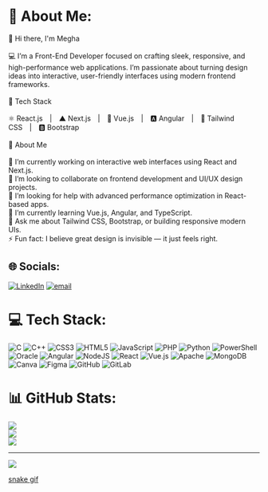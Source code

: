 # 💫 About Me:
👋 Hi there, I'm Megha<br><br>💻 I’m a Front-End Developer focused on crafting sleek, responsive, and high-performance web applications. I’m passionate about turning design ideas into interactive, user-friendly interfaces using modern frontend frameworks.<br><br>🧠 Tech Stack<br><br>⚛️ React.js | ▲ Next.js | 🖖 Vue.js | 🅰️ Angular | 🎨 Tailwind CSS | 🅱️ Bootstrap<br><br>💬 About Me<br><br>🔭 I’m currently working on interactive web interfaces using React and Next.js.<br>🤝 I’m looking to collaborate on frontend development and UI/UX design projects.<br>🧩 I’m looking for help with advanced performance optimization in React-based apps.<br>🌱 I’m currently learning Vue.js, Angular, and TypeScript.<br>💬 Ask me about Tailwind CSS, Bootstrap, or building responsive modern UIs.<br>⚡ Fun fact: I believe great design is invisible — it just feels right.


## 🌐 Socials:
[![LinkedIn](https://img.shields.io/badge/LinkedIn-%230077B5.svg?logo=linkedin&logoColor=white)](https://linkedin.com/in/https://www.linkedin.com/in/meggscodes/) [![email](https://img.shields.io/badge/Email-D14836?logo=gmail&logoColor=white)](mailto:meghasharma0793@gmail.com) 

# 💻 Tech Stack:
![C](https://img.shields.io/badge/c-%2300599C.svg?style=for-the-badge&logo=c&logoColor=white) ![C++](https://img.shields.io/badge/c++-%2300599C.svg?style=for-the-badge&logo=c%2B%2B&logoColor=white) ![CSS3](https://img.shields.io/badge/css3-%231572B6.svg?style=for-the-badge&logo=css3&logoColor=white) ![HTML5](https://img.shields.io/badge/html5-%23E34F26.svg?style=for-the-badge&logo=html5&logoColor=white) ![JavaScript](https://img.shields.io/badge/javascript-%23323330.svg?style=for-the-badge&logo=javascript&logoColor=%23F7DF1E) ![PHP](https://img.shields.io/badge/php-%23777BB4.svg?style=for-the-badge&logo=php&logoColor=white) ![Python](https://img.shields.io/badge/python-3670A0?style=for-the-badge&logo=python&logoColor=ffdd54) ![PowerShell](https://img.shields.io/badge/PowerShell-%235391FE.svg?style=for-the-badge&logo=powershell&logoColor=white) ![Oracle](https://img.shields.io/badge/Oracle-F80000?style=for-the-badge&logo=oracle&logoColor=white) ![Angular](https://img.shields.io/badge/angular-%23DD0031.svg?style=for-the-badge&logo=angular&logoColor=white) ![NodeJS](https://img.shields.io/badge/node.js-6DA55F?style=for-the-badge&logo=node.js&logoColor=white) ![React](https://img.shields.io/badge/react-%2320232a.svg?style=for-the-badge&logo=react&logoColor=%2361DAFB) ![Vue.js](https://img.shields.io/badge/vue.js-%2335495e.svg?style=for-the-badge&logo=vuedotjs&logoColor=%234FC08D) ![Apache](https://img.shields.io/badge/apache-%23D42029.svg?style=for-the-badge&logo=apache&logoColor=white) ![MongoDB](https://img.shields.io/badge/MongoDB-%234ea94b.svg?style=for-the-badge&logo=mongodb&logoColor=white) ![Canva](https://img.shields.io/badge/Canva-%2300C4CC.svg?style=for-the-badge&logo=Canva&logoColor=white) ![Figma](https://img.shields.io/badge/figma-%23F24E1E.svg?style=for-the-badge&logo=figma&logoColor=white) ![GitHub](https://img.shields.io/badge/github-%23121011.svg?style=for-the-badge&logo=github&logoColor=white) ![GitLab](https://img.shields.io/badge/gitlab-%23181717.svg?style=for-the-badge&logo=gitlab&logoColor=white)
# 📊 GitHub Stats:
![](https://github-readme-stats.vercel.app/api?username=meggs-sol&theme=dark&hide_border=false&include_all_commits=false&count_private=false)<br/>
![](https://nirzak-streak-stats.vercel.app/?user=meggs-sol&theme=dark&hide_border=false)<br/>
![](https://github-readme-stats.vercel.app/api/top-langs/?username=meggs-sol&theme=dark&hide_border=false&include_all_commits=false&count_private=false&layout=compact)

---
[![](https://visitcount.itsvg.in/api?id=meggs-sol&icon=0&color=0)](https://visitcount.itsvg.in)

    
[snake gif](https://github.com/meggs-sol/meggs-sol/blob/output/github-snake-dark.svg)
    

